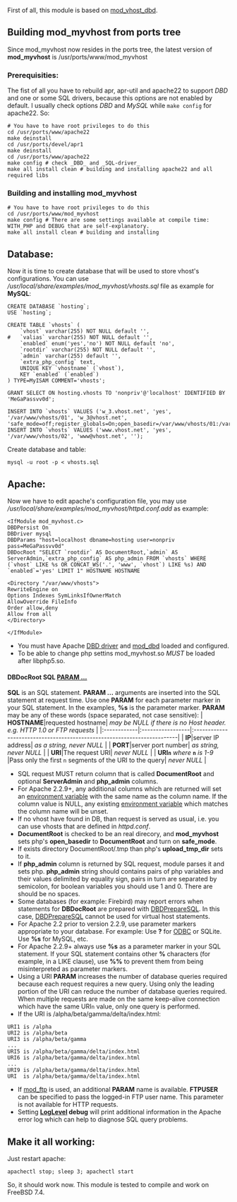 First of all, this module is based on [mod\_vhost\_dbd](http://code.google.com/p/dbd-modules).

## Building mod\_myvhost from ports tree ##
Since mod\_myvhost now resides in the ports tree, the latest version of **mod\_myvhost** is /usr/ports/www/mod\_myvhost

### Prerequisities: ###
The fist of all you have to rebuild apr, apr-util and apache22 to support _DBD_ and one or some SQL drivers,
because this options are not enabled by default.
I usually check options _DBD_ and _MySQL_ while `make config` for apache22.
So:
```
# You have to have root privileges to do this
cd /usr/ports/www/apache22
make deinstall
cd /usr/ports/devel/apr1
make deinstall
cd /usr/ports/www/apache22
make config # check _DBD_ and _SQL-driver_
make all install clean # building and installing apache22 and all required libs
```

### Building and installing mod\_myvhost ###
```
# You have to have root privileges to do this
cd /usr/ports/www/mod_myvhost
make config # There are some settings available at compile time: WITH_PHP and DEBUG that are self-explanatory.
make all install clean # building and installing
```

## Database: ##
Now it is time to create database that will be used to store vhost's configurations.
You can use _/usr/local/share/examples/mod\_myvhost/vhosts.sql_ file as example for **MySQL**:
```
CREATE DATABASE `hosting`;
USE `hosting`;

CREATE TABLE `vhosts` (
    `vhost` varchar(255) NOT NULL default '',
#   `valias` varchar(255) NOT NULL default '',
    `enabled` enum('yes','no') NOT NULL default 'no',
    `rootdir` varchar(255) NOT NULL default '',
    `admin` varchar(255) default '',
    `extra_php_config` text,
    UNIQUE KEY `vhostname` (`vhost`),
    KEY `enabled` (`enabled`)
) TYPE=MyISAM COMMENT='vhosts';

GRANT SELECT ON hosting.vhosts TO 'nonpriv'@'localhost' IDENTIFIED BY 'MeGaPassvv0d';

INSERT INTO `vhosts` VALUES ('w_3.vhost.net', 'yes', '/var/www/vhosts/01', 'w_3@vhost.net', 'safe_mode=off;register_globals=On;open_basedir=/var/www/vhosts/01:/var/www/vhosts/share/pear;');
INSERT INTO `vhosts` VALUES ('www.vhost.net', 'yes', '/var/www/vhosts/02', 'www@vhost.net', '');
```

Create database and table:
```
mysql -u root -p < vhosts.sql
```

## Apache: ##
Now we have to edit apache's configuration file, you may use _/usr/local/share/examples/mod\_myvhost/httpd.conf.add_ as example:

```
<IfModule mod_myvhost.c>
DBDPersist On
DBDriver mysql
DBDParams "host=localhost dbname=hosting user=nonpriv pass=MeGaPassvv0d"
DBDocRoot "SELECT `rootdir` AS DocumentRoot,`admin` AS ServerAdmin,`extra_php_config` AS php_admin FROM `vhosts` WHERE (`vhost` LIKE %s OR CONCAT_WS('.', 'www', `vhost`) LIKE %s) AND `enabled`='yes' LIMIT 1" HOSTNAME HOSTNAME

<Directory "/var/www/vhosts">
RewriteEngine on
Options Indexes SymLinksIfOwnerMatch
AllowOverride FileInfo
Order allow,deny
Allow from all
</Directory>

</IfModule>
```


  * You must have Apache [DBD driver](http://people.apache.org/~niq/dbd.html) and [mod\_dbd](http://httpd.apache.org/docs/2.3/mod/mod_dbd.html) loaded and configured.
  * To be able to change php settins mod\_myvhost.so _MUST_ be loaded after libphp5.so.

#### DBDocRoot    SQL    [PARAM ... ](.md) ####
**SQL** is an SQL statement.
**PARAM ...** arguments are inserted into the SQL statement at request time.  Use one **PARAM** for each parameter marker in your SQL statement.  In the examples, **%s** is the parameter marker.  **PARAM** may be any of these words (space separated, not case sensitive):
| **HOSTNAME**|requested hostname| _may be NULL if there is no Host header. e.g. HTTP 1.0 or FTP requests_ |
|:------------|:-----------------|:------------------------------------------------------------------------|
| **IP**|server IP address| _as a string, never NULL_ |
| **PORT**|server port number| _as string, never NULL_ |
| **URI**|The request URI| _never NULL_ |
| **URI`n`** _where_ **`n`** _is 1-9_ |Pass only the first `n` segments of the URI to the query| _never NULL_ |

  * SQL request MUST return column that is called **DocumentRoot** and optional **ServerAdmin** and **php\_admin** columns.
  * For Apache 2.2.9+, any additional columns which are returned will set an [environment variable](http://httpd.apache.org/docs/2.3/env.html) with the same name as the column name. If the column value is NULL, any existing [environment variable](http://httpd.apache.org/docs/2.3/env.html) which matches the column name will be unset.
  * If no vhost have found in DB, than request is served as usual, i.e. you can use vhosts that are defined in _httpd.conf_.
  * **DocumentRoot** is checked to be an real direcory, and **mod\_myvhost** sets php's **open\_basedir** to **DocumentRoot** and turn on **safe\_mode**.
  * If exists directory DocumentRoot/.tmp than php's **upload\_tmp\_dir** sets to it.
  * If **php\_admin** column is returned by SQL request, module parses it and sets php. **php\_admin** string should contains pairs of php variables and their values delimited by equality sign, pairs in turn are separated by semicolon, for boolean variables you should use 1 and 0. There are should be no spaces.
  * Some databases (for example: Firebird) may report errors when statements for **DBDocRoot** are prepared with [DBDPrepareSQL](http://httpd.apache.org/docs/2.3/mod/mod_dbd.html#dbdpreparesql). In this case, [DBDPrepareSQL](http://httpd.apache.org/docs/2.3/mod/mod_dbd.html#dbdpreparesql) cannot be used for virtual host statements.
  * For Apache 2.2 prior to version 2.2.9, use parameter markers appropriate to your database.  For example: Use **?** for [ODBC](http://odbc-dbd.googlecode.com/) or SQLite.  Use **%s** for MySQL, etc.
  * For Apache 2.2.9+ always use **%s** as a parameter marker in your SQL statement.  If your SQL statement contains other **%** characters (for example, in a LIKE clause), use **%%** to prevent them from being misinterpreted as parameter markers.
  * Using a URI **PARAM** increases the number of database queries required because each request requires a new query. Using only the leading portion of the URI can reduce the number of database queries required. When multiple requests are made on the same keep-alive connection which have the same URI`n` value, only one query is performed.
  * If the URI is /alpha/beta/gamma/delta/index.html:
```
URI1 is /alpha
URI2 is /alpha/beta
URI3 is /alpha/beta/gamma
...
URI5 is /alpha/beta/gamma/delta/index.html
URI6 is /alpha/beta/gamma/delta/index.html
...
URI9 is /alpha/beta/gamma/delta/index.html
URI  is /alpha/beta/gamma/delta/index.html
```
  * If [mod\_ftp](http://httpd.apache.org/modules/) is used, an additional **PARAM** name is available. **FTPUSER** can be specified to pass the logged-in FTP user name. This parameter is not available for HTTP requests.
  * Setting **[LogLevel](http://httpd.apache.org/docs/2.3/mod/core.html#loglevel) debug** will print additional information in the Apache error log which can help to diagnose SQL query problems.

## Make it all working: ##
Just restart apache:
```
apachectl stop; sleep 3; apachectl start
```
So, it should work now.
This module is tested to compile and work on FreeBSD 7.4.